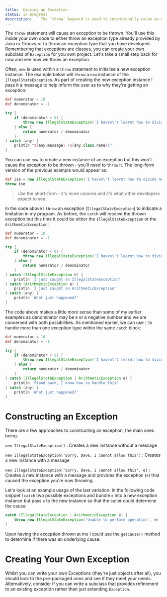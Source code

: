 ```yaml
---
title: 	Causing an Exception
status:	in-progress
description:	The `throw` keyword is used to intentionally cause an exception
...
```


The `throw` statement will cause an exception to be thrown. You'll use this inside your own code to either throw an exception type already provided by Java or Groovy or to throw an exception type that you have developed. Remembering that exceptions are classes, you can create your own subclass of `Exception` for you own project. Let's take a small step back for now and see how we throw an exception. 

Often, `new` is used within a `throw` statement to initialise a new exception instance. The example below will `throw` a `new` instance of the `IllegalStateException`. As part of creating the new exception instance I pass it a message to help inform the user as to why they're getting an exception:

```groovy
def numerator = 10
def denominator = -1

try {
    if (denominator < 0) {
        throw new IllegalStateException('I haven\'t learnt how to divide negative numbers')
    } else {
        return numerator / denominator
    }
} catch (any) {
    println "${any.message} (${any.class.name})"
}
```

You can use `new` to create a new instance of an exception but this won't cause the exception to be thrown - you'll need to `throw` it. The long-form version of the previous example would appear as:

```groovy
def ise = new IllegalStateException('I haven\'t learnt how to divide negative numbers')
throw ise
```

>Use the short-form - it's more concise and it's what other developers expect to see.

In the code above I `throw` an exception (`IllegalStateException`) to indicate a limitation in my program. As before, the `catch` will receive the thrown exception but this time it could be either the `IllegalStateException` or the `ArithmeticException`:

```groovy
def numerator = 10
def denominator = -1

try {
    if (denominator < 0) {
        throw new IllegalStateException('I haven\'t learnt how to divide negative numbers')
    } else {
        return numerator / denominator
    }
} catch (IllegalStateException e) {
    println 'I just caught an IllegalStateException'
} catch (ArithmeticException e) {
    println 'I just caught an ArithmeticException'
} catch (any) {
    println 'What just happened?'
}
```

The code above makes a little more sense than some of my earlier examples as denominator may be `0` or a negative number and we are concerned with both possibilities. As mentioned earlier, we can use `|` to handle more than one exception type within the same `catch` block: 

```groovy
def numerator = 10
def denominator = -1

try {
    if (denominator < 0) {
        throw new IllegalStateException('I haven\'t learnt how to divide negative numbers')
    } else {
        return numerator / denominator
    }
} catch (IllegalStateException | ArithmeticException e) {
    println 'Stand back, I know how to handle this'
} catch (any) {
    println 'What just happened?'
}
```

# Constructing an Exception

There are a few approaches to constructing an exception, the main ones being:

`new IllegalStateException()`
: Creates a new instance without a message

`new IllegalStateException('Sorry, Dave, I cannot allow this')`
: Creates a new instance with a message

`new IllegalStateException('Sorry, Dave, I cannot allow this', e)`
: Creates a new instance with a message and provides the exception (`e`) that caused the exception you're now throwing.

Let's look at an example usage of the last variation. In the following code snippet I `catch` two possible exceptions and bundle `e` into a new exception instance but pass `e` to the new instance so that the caller could determine the cause:

```groovy
catch (IllegalStateException | ArithmeticException e) {
    throw new IllegalStateException('Unable to perform operation', e)
} 
```

Upon having the exception thrown at me I could use the `getCause()` method to determine if there was an underlying cause.

# Creating Your Own Exception

Whilst you can write your own Exceptions (they're just objects after all), you should look to the pre-packaged ones and see if they meet your needs. Alternatively, consider if you can write a subclass that provides refinement to an existing exception rather than just extending `Exception`.